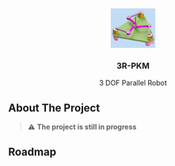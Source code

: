 <!-- Project Logo -->
<a name="readme-top"></a>

<br />
<div align="center">
  <a href="https://github.com/github_username/repo_name">
    <img src="model/cad.png" alt="Logo" width="90" height="80">
  </a>

<h3 align="center">3R-PKM</h3>
  <p align="center">
    3 DOF Parallel Robot
  </p>
</div>

## About The Project

> :warning: **The project is still in progress**

## Roadmap



